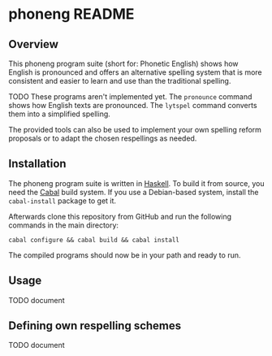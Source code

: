 # phoneng README

## Overview

This phoneng program suite (short for: Phonetic English) shows how English
is pronounced and offers an alternative spelling system that is more
consistent and easier to learn and use than the traditional spelling.

TODO These programs aren't implemented yet.
The `pronounce` command shows how English texts are pronounced. The
`lytspel` command converts them into a simplified spelling.

The provided tools can also be used to implement your own spelling reform
proposals or to adapt the chosen respellings as needed.

## Installation

The phoneng program suite is written in
[Haskell](https://www.haskell.org/haskellwiki/Haskell). To build it from
source, you need the [Cabal](https://www.haskell.org/cabal/) build system.
If you use a Debian-based system, install the `cabal-install` package to
get it.

Afterwards clone this repository from GitHub and run the following commands
in the main directory:

    cabal configure && cabal build && cabal install

The compiled programs should now be in your path and ready to run.

## Usage

TODO document

## Defining own respelling schemes

TODO document
